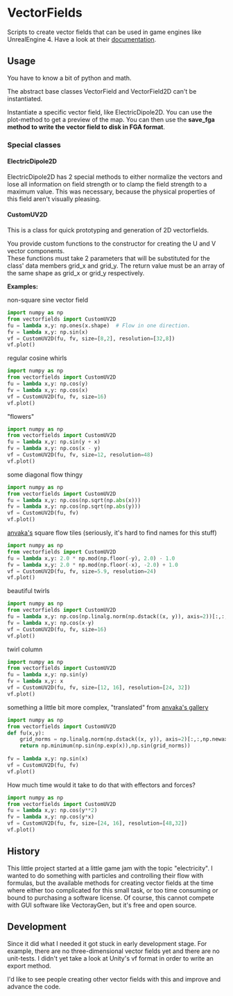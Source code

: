 # VectorFields
Scripts to create vector fields that can be used in game engines like UnrealEngine 4.
Have a look at their [documentation](https://docs.unrealengine.com/en-us/Engine/Rendering/ParticleSystems/VectorFields).

## Usage
You have to know a bit of python and math.

The abstract base classes VectorField and VectorField2D can't be instantiated.

Instantiate a specific vector field, like ElectricDipole2D. You can use the plot-method to get a preview of the map.
You can then use the __save_fga method to write the vector field to disk in FGA format__.

### Special classes
#### ElectricDipole2D
ElectricDipole2D has 2 special methods to either normalize the vectors and lose all information on field strength or to clamp the field strength to a maximum value. This was necessary, because the physical properties of this field aren't visually pleasing.

#### CustomUV2D
This is a class for quick prototyping and generation of 2D vectorfields.

You provide custom functions to the constructor for creating the U and V vector components.  
These functions must take 2 parameters that will be substituted for the class' data members grid_x and grid_y.
The return value must be an array of the same shape as grid_x or grid_y respectively.

__Examples:__

non-square sine vector field 
```python
import numpy as np
from vectorfields import CustomUV2D
fu = lambda x,y: np.ones(x.shape)  # Flow in one direction.
fv = lambda x,y: np.sin(x)
vf = CustomUV2D(fu, fv, size=[8,2], resolution=[32,8])
vf.plot()
```
regular cosine whirls
```python
import numpy as np
from vectorfields import CustomUV2D
fu = lambda x,y: np.cos(y)
fv = lambda x,y: np.cos(x)
vf = CustomUV2D(fu, fv, size=16)
vf.plot()
```
"flowers"
```python
import numpy as np
from vectorfields import CustomUV2D
fu = lambda x,y: np.sin(y + x)
fv = lambda x,y: np.cos(x - y)
vf = CustomUV2D(fu, fv, size=12, resolution=48)
vf.plot()
```
some diagonal flow thingy
```python
import numpy as np
from vectorfields import CustomUV2D
fu = lambda x,y: np.cos(np.sqrt(np.abs(x)))  
fv = lambda x,y: np.cos(np.sqrt(np.abs(y)))  
vf = CustomUV2D(fu, fv)
vf.plot()
```  
[anvaka's](https://github.com/anvaka/fieldplay) square flow tiles (seriously, it's hard to find names for this stuff)
```python
import numpy as np
from vectorfields import CustomUV2D  
fu = lambda x,y: 2.0 * np.mod(np.floor(-y), 2.0) - 1.0
fv = lambda x,y: 2.0 * np.mod(np.floor(-x), -2.0) + 1.0
vf = CustomUV2D(fu, fv, size=5.9, resolution=24)
vf.plot()
```
beautiful twirls
```python
import numpy as np
from vectorfields import CustomUV2D 
fu = lambda x,y: np.cos(np.linalg.norm(np.dstack((x, y)), axis=2))[:,:,np.newaxis]
fv = lambda x,y: np.cos(x-y)
vf = CustomUV2D(fu, fv, size=16)
vf.plot()
```
twirl column
```python
import numpy as np
from vectorfields import CustomUV2D 
fu = lambda x,y: np.sin(y)
fv = lambda x,y: x
vf = CustomUV2D(fu, fv, size=[12, 16], resolution=[24, 32])
vf.plot()
```
something a little bit more complex, "translated" from [anvaka's gallery](https://anvaka.github.io/fieldplay/?dt=0.02&fo=0.998&dp=0.009&cm=1&cx=0.21419999999999995&cy=-0.7710999999999997&w=55.970200000000006&h=55.970200000000006&code=v.x%20%3D%20min%28sin%28exp%28p.x%29%29%2Csin%28length%28p%29%29%29%3B%0Av.y%20%3D%20sin%28p.x%29%3B%0A%20%20) 
```python
import numpy as np
from vectorfields import CustomUV2D 
def fu(x,y):
    grid_norms = np.linalg.norm(np.dstack((x, y)), axis=2)[:,:,np.newaxis]
    return np.minimum(np.sin(np.exp(x)),np.sin(grid_norms))
    
fv = lambda x,y: np.sin(x)
vf = CustomUV2D(fu, fv)
vf.plot()
```
How much time would it take to do that with effectors and forces?
```python
import numpy as np
from vectorfields import CustomUV2D 
fu = lambda x,y: np.cos(y**2)
fv = lambda x,y: np.cos(y*x)
vf = CustomUV2D(fu, fv, size=[24, 16], resolution=[48,32])
vf.plot()
```

## History
This little project started at a little game jam with the topic "electricity". I wanted to do something with particles and controlling their flow with formulas, but the available methods for creating vector fields at the time where either too complicated for this small task, or too time consuming or bound to purchasing a software license. Of course, this cannot compete with GUI software like VectorayGen, but it's free and open source.

## Development
Since it did what I needed it got stuck in early development stage. For example, there are no three-dimensional vector fields yet and there are no unit-tests.
I didn't yet take a look at Unity's vf format in order to write an export method.

I'd like to see people creating other vector fields with this and improve and advance the code.
